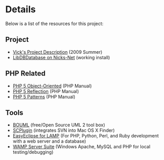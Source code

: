 # Details #

Below is a list of the resources for this project:

## Project ##
  * [Vick's Project Description](http://userpages.umbc.edu/~vick/432/assignments/Summer09/Programming/) (2009 Summer)
  * [LibDBDatabase on Nicks-Net](http://LibDBDatabase.Nicks-Net.us) (working install)

## PHP Related ##
  * [PHP 5 Object-Oriented](http://us.php.net/manual/en/language.oop5.php) (PHP Manual)
  * [PHP 5 Reflection](http://us.php.net/manual/en/language.oop5.reflection.php) (PHP Manual)
  * [PHP 5 Patterns](http://us.php.net/manual/en/language.oop5.patterns.php) (PHP Manual)

## Tools ##
  * [BOUML](http://bouml.sourceforge.net/) (free/Open Source UML 2 tool box)
  * [SCPlugin](http://scplugin.tigris.org/) (integrates SVN into Mac OS X Finder)
  * [EasyEclipse for LAMP](http://www.easyeclipse.org/site/distributions/lamp.html) (For PHP, Python, Perl, and Ruby development with a web server and a database)
  * [WAMP Server Suite](http://www.wampserver.com/en/) (Windows Apache, MySQL and PHP for local testing/debugging)